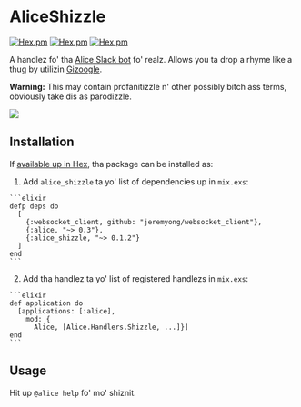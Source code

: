 # AliceShizzle

[![Hex.pm](https://img.shields.io/hexpm/l/alice_shizzle.svg)](https://hex.pm/packages/alice_shizzle)
[![Hex.pm](https://img.shields.io/hexpm/v/alice_shizzle.svg)](https://hex.pm/packages/alice_shizzle)
[![Hex.pm](https://img.shields.io/hexpm/dt/alice_shizzle.svg)](https://hex.pm/packages/alice_shizzle)

A handlez fo' tha [Alice Slack bot] fo' realz. Allows you ta drop a rhyme like
a thug by utilizin [Gizoogle](http://www.gizoogle.net/textilizer.php).

[Alice Slack bot]: https://github.com/alice-bot/alice

**Warning:** This may contain profanitizzle n' other possibly bitch ass terms,
obviously take dis as parodizzle.

![](http://i.imgur.com/NrZyeAb.png)

## Installation

If [available up in Hex](https://hex.pm/packages/alice_shizzle), tha package
can be installed as:

  1. Add `alice_shizzle` ta yo' list of dependencies up in `mix.exs`:

    ```elixir
    defp deps do
      [
        {:websocket_client, github: "jeremyong/websocket_client"},
        {:alice, "~> 0.3"},
        {:alice_shizzle, "~> 0.1.2"}
      ]
    end
    ```

  2. Add tha handlez ta yo' list of registered handlezs in `mix.exs`:

    ```elixir
    def application do
      [applications: [:alice],
        mod: {
          Alice, [Alice.Handlers.Shizzle, ...]}]
    end
    ```

## Usage

Hit up `@alice help` fo' mo' shiznit.

